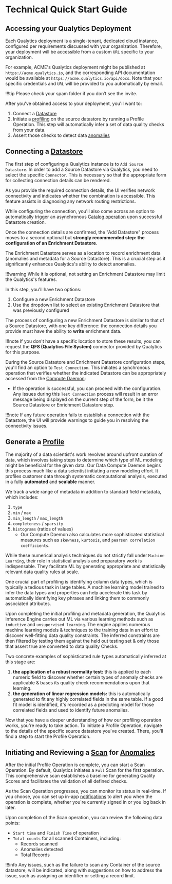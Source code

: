 # Technical Quick Start Guide

## Accessing your Qualytics Deployment

Each Qualytics deployment is a single-tenant, dedicated cloud instance, configured per requirements discussed with your organization. Therefore, your deployment will be accessible from a custom `URL` specific to your organization.

For example, ACME's Qualytics deployment might be published at `https://acme.qualytics.io`, and the corresponding API documentation would be available at `https://acme.qualytics.io/api/docs`. Note that your specific credentials and `URL` will be provided to you automatically by email.

!!!tip
    Please check your spam folder if you don’t see the invite.

After you've obtained access to your deployment, you'll want to:

1. Connect a [Datastore](/userguide/glossary/#datastore)
2. Initiate a [profiling](/userguide/glossary#profiling) on the source datastore by running a Profile Operation. This step will automatically infer a set of data quality checks from your data.
3. Assert those checks to detect data [anomalies](/userguide/glossary/#anomaly)

## Connecting a [Datastore](/userguide/glossary/#datastore)

The first step of configuring a Qualytics instance is to `Add Source Datastore`. In order to add a Source Datastore via Qualytics, you need to select the specific `Connector`. This is necessary so that the appropriate form for collecting connection details can be rendered.

As you provide the required connection details, the UI verifies network connectivity and indicates whether the combination is accessible. This feature assists in diagnosing any network routing restrictions.

While configuring the connection, you'll also come across an option to automatically trigger an asynchronous [Catalog operation](/userguide/glossary/#catalog-operation) upon successful Datastore creation.

Once the connection details are confirmed, the "Add Datastore" process moves to a second optional but **strongly recommended step: the configuration of an Enrichment Datastore**. 

The Enrichment Datastore serves as a location to record enrichment data (anomalies and metadata for a Source Datastore). This is a crucial step as it significantly enhances Qualytics's ability to detect anomalies.

!!!warning
    While it is optional, not setting an Enrichment Datastore may limit the Qualytics's features.

In this step, you'll have two options:

1. Configure a new Enrichment Datastore
2. Use the dropdown list to select an existing Enrichment Datastore that was previously configured

The process of configuring a new Enrichment Datastore is similar to that of a Source Datastore, with one key difference: the connection details you provide must have the ability to **write** enrichment data.

!!!note
    If you don't have a specific location to store these results, you can request the **QFS (Qualytics File System)** connector provided by Qualytics for this purpose.

During the Source Datastore and Enrichment Datastore configuration steps, you'll find an option to `Test Connection`. This initiates a synchronous operation that verifies whether the indicated Datastore can be appropriately accessed from the [Compute Daemon](/userguide/glossary/#compute-daemon):

- If the operation is successful, you can proceed with the configuration. Any issues during this `Test Connection` process will result in an error message being displayed on the current step of the form, be it the Source Datastore or Enrichment Datastore step.

!!!note
    If any future operation fails to establish a connection with the Datastore, the UI will provide warnings to guide you in resolving the connectivity issues.

## Generate a [Profile](/userguide/glossary/#profile-operation)

The majority of a data scientist's work revolves around upfront curation of data, which involves taking steps to determine which type of ML modeling might be beneficial for the given data. Our Data Compute Daemon begins this process much like a data scientist initiating a new modeling effort. It profiles customer data through systematic computational analysis, executed in a fully **automated** and **scalable** manner.

We track a wide range of metadata in addition to standard field metadata, which includes:

1. `type`
2. `min` / `max`
3. `min_length` / `max_length`
4. `completeness` / `sparsity`
5. `histograms` (ratios of values)
    - Our Compute Daemon also calculates more sophisticated statistical measures such as `skewness`, `kurtosis`, and `pearson correlation coefficients`.

While these numerical analysis techniques do not strictly fall under `Machine Learning`, their role in statistical analysis and preparatory work is indispensable. They facilitate ML by generating appropriate and statistically relevant data quality rules at scale.

One crucial part of profiling is identifying column data types, which is typically a tedious task in large tables. A machine learning model trained to infer the data types and properties can help accelerate this task by automatically identifying key phrases and linking them to commonly associated attributes.

Upon completing the initial profiling and metadata generation, the Qualytics Inference Engine carries out ML via various learning methods such as `inductive` and `unsupervised learning`. The engine applies numerous machine learning models & techniques to the training data in an effort to discover well-fitting data quality constraints. The inferred constraints are then filtered by testing them against the held out testing set & only those that assert true are converted to data quality Checks.

Two concrete examples of sophisticated rule types automatically inferred at this stage are:

1. **the application of a robust normality test:** this is applied to each numeric field to discover whether certain types of anomaly checks are applicable & bases its quality check recommendations upon that learning.
2. **the generation of linear regression models:** this is automatically generated to fit any highly correlated fields in the same table. If a good fit model is identified, it's recorded as a predicting model for those correlated fields and used to identify future anomalies.

Now that you have a deeper understanding of how our profiling operation works, you're ready to take action. To initiate a Profile Operation, navigate to the details of the specific source datastore you've created. There, you'll find a step to start the Profile Operation.

## Initiating and Reviewing a [Scan](/userguide/glossary/#incremental-scan-operation) for [Anomalies](/userguide/glossary/#anomaly)

After the initial Profile Operation is complete, you can start a Scan Operation. By default, Qualytics initiates a `Full` Scan for the first operation. This comprehensive scan establishes a baseline for generating Quality Scores and facilitates the validation of all defined checks.

As the Scan Operation progresses, you can monitor its status in real-time. If you choose, you can set up in-app [notifications](./settings/notifications/overview-of-a-notification.md) to alert you when the operation is complete, whether you're currently signed in or you log back in later.

Upon completion of the Scan operation, you can review the following data points:

- `Start time` and `Finish Time` of operation
- `Total counts` for all scanned Containers, including:
    - Records scanned
    - Anomalies detected
    - Total Records

!!!info
    Any issues, such as the failure to scan any Container of the source datastore, will be indicated, along with suggestions on how to address the issue, such as assigning an identifier or setting a record limit.

<!-- ## Monitor `data freshness` -->